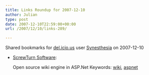 ```yaml
---
title: Links Roundup for 2007-12-10
author: Julian
type: post
date: 2007-12-10T22:59:00+00:00
url: /2007/12/10/links-289/

---
```

Shared bookmarks for [del.icio.us][1] user  [Synesthesia][2] on 2007-12-10

  * [ScrewTurn Software][3]:
  
    Open source wiki engine in ASP.Net Keywords: [wiki][4], [aspnet][5]

 [1]: http://del.icio.us/
 [2]: http://del.icio.us/synesthesia
 [3]: http://www.screwturn.eu/Default.aspx "http://www.screwturn.eu/Default.aspx"
 [4]: http://del.icio.us/synesthesia/wiki
 [5]: http://del.icio.us/synesthesia/aspnet